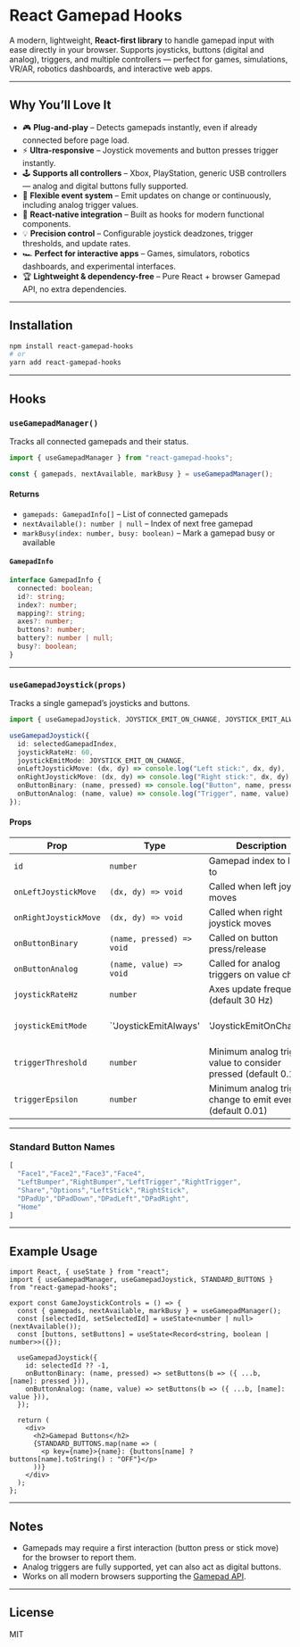 # React Gamepad Hooks

A modern, lightweight, **React-first library** to handle gamepad input with ease directly in your browser.
Supports joysticks, buttons (digital and analog), triggers, and multiple controllers — perfect for games, simulations, VR/AR, robotics dashboards, and interactive web apps.

---

## Why You’ll Love It

* 🎮 **Plug-and-play** – Detects gamepads instantly, even if already connected before page load.
* ⚡ **Ultra-responsive** – Joystick movements and button presses trigger instantly.
* 🕹️ **Supports all controllers** – Xbox, PlayStation, generic USB controllers — analog and digital buttons fully supported.
* 🔄 **Flexible event system** – Emit updates on change or continuously, including analog trigger values.
* 🧩 **React-native integration** – Built as hooks for modern functional components.
* 💡 **Precision control** – Configurable joystick deadzones, trigger thresholds, and update rates.
* 🏎️ **Perfect for interactive apps** – Games, simulators, robotics dashboards, and experimental interfaces.
* 🏆 **Lightweight & dependency-free** – Pure React + browser Gamepad API, no extra dependencies.

---

## Installation

```bash
npm install react-gamepad-hooks
# or
yarn add react-gamepad-hooks
```

---

## Hooks

### `useGamepadManager()`

Tracks all connected gamepads and their status.

```ts
import { useGamepadManager } from "react-gamepad-hooks";

const { gamepads, nextAvailable, markBusy } = useGamepadManager();
```

#### Returns

* `gamepads: GamepadInfo[]` – List of connected gamepads
* `nextAvailable(): number | null` – Index of next free gamepad
* `markBusy(index: number, busy: boolean)` – Mark a gamepad busy or available

#### `GamepadInfo`

```ts
interface GamepadInfo {
  connected: boolean;
  id?: string;
  index?: number;
  mapping?: string;
  axes?: number;
  buttons?: number;
  battery?: number | null;
  busy?: boolean;
}
```

---

### `useGamepadJoystick(props)`

Tracks a single gamepad’s joysticks and buttons.

```ts
import { useGamepadJoystick, JOYSTICK_EMIT_ON_CHANGE, JOYSTICK_EMIT_ALWAYS } from "react-gamepad-hooks";

useGamepadJoystick({
  id: selectedGamepadIndex,
  joystickRateHz: 60,
  joystickEmitMode: JOYSTICK_EMIT_ON_CHANGE,
  onLeftJoystickMove: (dx, dy) => console.log("Left stick:", dx, dy),
  onRightJoystickMove: (dx, dy) => console.log("Right stick:", dx, dy),
  onButtonBinary: (name, pressed) => console.log("Button", name, pressed),
  onButtonAnalog: (name, value) => console.log("Trigger", name, value)
});
```

#### Props

| Prop                  | Type                      | Description                                                    |                     |
| --------------------- | ------------------------- | -------------------------------------------------------------- | ------------------- |
| `id`                  | `number`                  | Gamepad index to listen to                                     |                     |
| `onLeftJoystickMove`  | `(dx, dy) => void`        | Called when left joystick moves                                |                     |
| `onRightJoystickMove` | `(dx, dy) => void`        | Called when right joystick moves                               |                     |
| `onButtonBinary`      | `(name, pressed) => void` | Called on button press/release                                 |                     |
| `onButtonAnalog`      | `(name, value) => void`   | Called for analog triggers on value change                     |                     |
| `joystickRateHz`      | `number`                  | Axes update frequency (default 30 Hz)                          |                     |
| `joystickEmitMode`    | `'JoystickEmitAlways'     | 'JoystickEmitOnChange'`                                        | Event emission mode |
| `triggerThreshold`    | `number`                  | Minimum analog trigger value to consider pressed (default 0.1) |                     |
| `triggerEpsilon`      | `number`                  | Minimum analog trigger change to emit event (default 0.01)     |                     |

---

### Standard Button Names

```ts
[
  "Face1","Face2","Face3","Face4",
  "LeftBumper","RightBumper","LeftTrigger","RightTrigger",
  "Share","Options","LeftStick","RightStick",
  "DPadUp","DPadDown","DPadLeft","DPadRight",
  "Home"
]
```

---

## Example Usage

```tsx
import React, { useState } from "react";
import { useGamepadManager, useGamepadJoystick, STANDARD_BUTTONS } from "react-gamepad-hooks";

export const GameJoystickControls = () => {
  const { gamepads, nextAvailable, markBusy } = useGamepadManager();
  const [selectedId, setSelectedId] = useState<number | null>(nextAvailable());
  const [buttons, setButtons] = useState<Record<string, boolean | number>>({});

  useGamepadJoystick({
    id: selectedId ?? -1,
    onButtonBinary: (name, pressed) => setButtons(b => ({ ...b, [name]: pressed })),
    onButtonAnalog: (name, value) => setButtons(b => ({ ...b, [name]: value })),
  });

  return (
    <div>
      <h2>Gamepad Buttons</h2>
      {STANDARD_BUTTONS.map(name => (
        <p key={name}>{name}: {buttons[name] ? buttons[name].toString() : "OFF"}</p>
      ))}
    </div>
  );
};
```

---

## Notes

* Gamepads may require a first interaction (button press or stick move) for the browser to report them.
* Analog triggers are fully supported, yet can also act as digital buttons.
* Works on all modern browsers supporting the [Gamepad API](https://developer.mozilla.org/en-US/docs/Web/API/Gamepad_API).

---

## License

MIT

